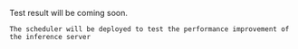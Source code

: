 Test result will be coming soon.

```
The scheduler will be deployed to test the performance improvement of the inference server
```
